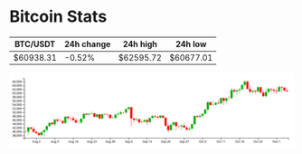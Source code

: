 # Bitcoin Stats

BTC/USDT|24h change|24h high|24h low|
|---|---|---|---|
|$60938.31|-0.52%|$62595.72|$60677.01|

<img src="./chart.svg">
